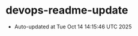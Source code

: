 # devops-readme-update
<!--START_SECTION:activity-->
- Auto-updated at Tue Oct 14 14:15:46 UTC 2025
<!--END_SECTION:activity-->
